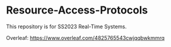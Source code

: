 # Resource-Access-Protocols
This repository is for SS2023 Real-Time Systems.

Overleaf: https://www.overleaf.com/4825765543cwjqqbwkmmrq
